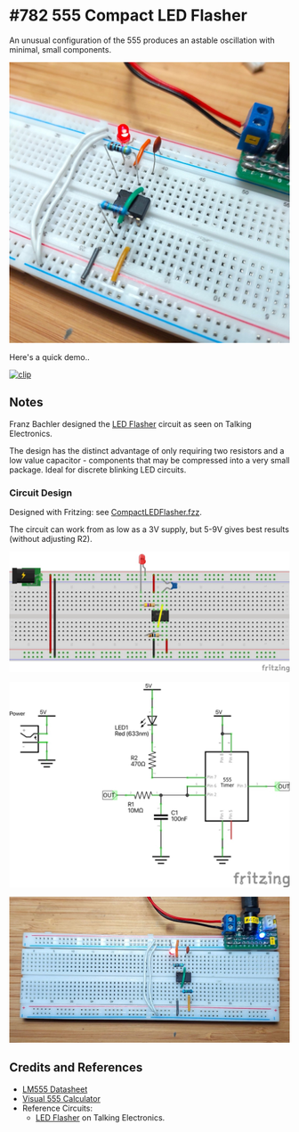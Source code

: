 # #782 555 Compact LED Flasher

An unusual configuration of the 555 produces an astable oscillation with minimal, small components.

![Build](./assets/CompactLEDFlasher_build.jpg?raw=true)

Here's a quick demo..

[![clip](https://img.youtube.com/vi/_2756x0eOyg/0.jpg)](https://www.youtube.com/watch?v=_2756x0eOyg)

## Notes

Franz Bachler designed the
[LED Flasher](https://www.talkingelectronics.com/projects/50%20-%20555%20Circuits/50%20-%20555%20Circuits.html#LED-Flasher)
circuit as seen on Talking Electronics.

The design has the distinct advantage of only requiring two resistors and a low value capacitor -
components that may be compressed into a very small package. Ideal for discrete blinking LED circuits.

### Circuit Design

Designed with Fritzing: see [CompactLEDFlasher.fzz](./CompactLEDFlasher.fzz).

The circuit can work from as low as a 3V supply, but 5-9V gives best results (without adjusting R2).

![bb](./assets/CompactLEDFlasher_bb.jpg?raw=true)

![schematic](./assets/CompactLEDFlasher_schematic.jpg?raw=true)

![bb_build](./assets/CompactLEDFlasher_bb_build.jpg?raw=true)

## Credits and References

* [LM555 Datasheet](https://www.futurlec.com/Linear/LM555CN.shtml)
* [Visual 555 Calculator](https://visual555.tardate.com)
* Reference Circuits:
    * [LED Flasher](https://www.talkingelectronics.com/projects/50%20-%20555%20Circuits/50%20-%20555%20Circuits.html#LED-Flasher) on Talking Electronics.
